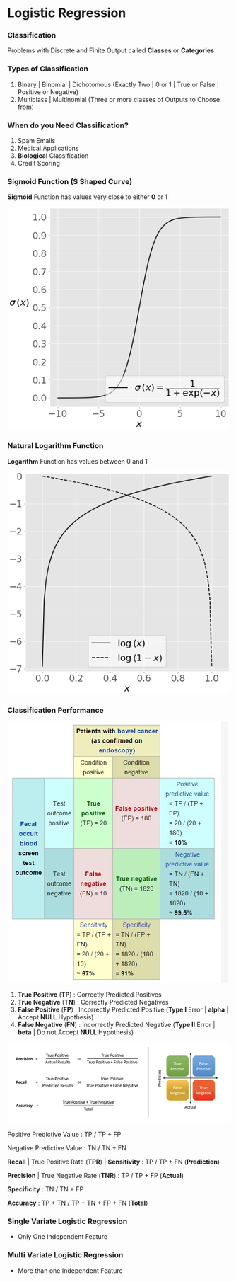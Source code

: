 # Logistic Regression

### Classification

Problems with Discrete and Finite Output called **Classes** or **Categories**

### Types of Classification

1. Binary | Binomial | Dichotomous (Exactly Two | 0 or 1 | True or False | Positive or Negative)
2. Multiclass | Multinomial (Three or more classes of Outputs to Choose from)

### When do you Need Classification?
1. Spam Emails
2. Medical Applications 
3. **Biological** Classification
4. Credit Scoring

### Sigmoid Function (S Shaped Curve)
**Sigmoid** Function has values very close to either **0** or **1**

![Sigmoid](Image/SigmoidFunction.png) 

### Natural Logarithm Function 
**Logarithm** Function has values between 0 and 1

![Logarithm](Image/LogFunction.png) 

### Classification Performance

![Confusion Matrix](Image/ConfusionMatrix.jpg)

1. **True Positive** (**TP**) : Correctly Predicted Positives 
2. **True Negative** (**TN**) : Correctly Predicted Negatives
3. **False Positive** (**FP**) : Incorrectly Predicted Positive (**Type I** Error | **alpha** | Accept **NULL** Hypothesis)
4. **False Negative** (**FN**) : Incorrectly Predicted Negative (**Type II** Error | **beta** | Do not Accept **NULL** Hypothesis)

![Confusion Matrix](Image/CM.png)

Positive Predictive Value : TP / TP + FP

Negative Predictive Value : TN / TN + FN

**Recall** | True Positive Rate (**TPR**) | **Sensitivity** : TP / TP + FN (**Prediction**)

**Precision** | True Negative Rate (**TNR**) : TP / TP + FP (**Actual**)

**Specificity** : TN / TN + FP 

**Accuracy** : TP + TN / TP + TN + FP + FN (**Total**)

### Single Variate Logistic Regression
- Only One Independent Feature

### Multi Variate Logistic Regression
- More than one Independent Feature
